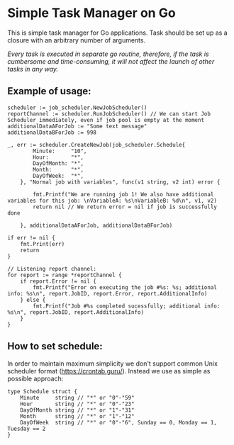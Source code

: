 # Simple Task Manager on Go
This is simple task manager for Go applications. 
Task should be set up as a closure with an arbitrary number of arguments.

*Every task is executed in separate go routine, 
therefore, if the task is cumbersome and time-consuming, 
it will not affect the launch of other tasks in any way.*

## Example of usage:
```
scheduler := job_scheduler.NewJobScheduler()
reportChannel := scheduler.RunJobScheduler() // We can start Job Scheduler immediately, even if job pool is empty at the moment
additionalDataAForJob := "Some text message"
additionalDataBForJob := 998

_, err := scheduler.CreateNewJob(job_scheduler.Schedule{
        Minute:     "10",
        Hour:       "*",
        DayOfMonth: "*",
        Month:      "*",
        DayOfWeek:  "*",
    }, "Normal job with variables", func(v1 string, v2 int) error {
    
        fmt.Printf("We are running job 1! We also have additional variables for this job: \nVariableA: %s\nVariableB: %d\n", v1, v2)
        return nil // We return error = nil if job is successfully done
        
    }, additionalDataAForJob, additionalDataBForJob)

if err != nil {
    fmt.Print(err)
    return
}

// Listening report channel:
for report := range *reportChannel {
    if report.Error != nil {
        fmt.Printf("Error on executing the job #%s: %s; additional info: %s\n", report.JobID, report.Error, report.AdditionalInfo)
    } else {
        fmt.Printf("Job #%s completed sucessfully; additional info: %s\n", report.JobID, report.AdditionalInfo)
    }
}
```

## How to set schedule:
In order to maintain maximum simplicity we don't support common Unix scheduler format (https://crontab.guru/).
Instead we use as simple as possible approach:

```
type Schedule struct {
    Minute     string // "*" or "0"-"59"
    Hour       string // "*" or "0"-"23"
    DayOfMonth string // "*" or "1"-"31"
    Month      string // "*" or "1"-"12"
    DayOfWeek  string // "*" or "0"-"6", Sunday == 0, Monday == 1, Tuesday == 2
}
```
